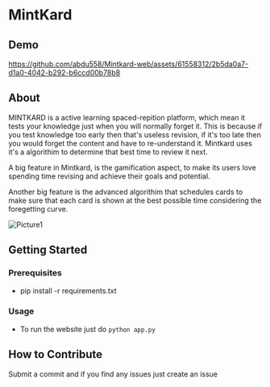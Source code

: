 # MintKard
## Demo

https://github.com/abdu558/Mintkard-web/assets/61558312/2b5da0a7-d1a0-4042-b292-b6ccd00b78b8

## About

MINTKARD is a active learning spaced-repition platform, which mean it tests your knowledge just when you will normally forget it. This is because if you test knowledge too early then that's useless revision, if it's too late then you would forget the content and have to re-understand it. Mintkard uses it's a algorithim to determine that best time to review it next.

A big feature in Mintkard, is the gamification aspect, to make its users love spending time revising and achieve their goals and potential.

Another big feature is the advanced algorithim that schedules cards to make sure that each card is shown at the best possible time considering the foregetting curve.

![Picture1](https://github.com/abdu558/Mintkard-web/assets/61558312/6cc748a6-d088-4798-82b2-2d60f101467f)


## Getting Started

### Prerequisites

* pip install -r requirements.txt

### Usage

* To run the website just do ```python app.py```

## How to Contribute

Submit a commit and if you find any issues just create an issue
